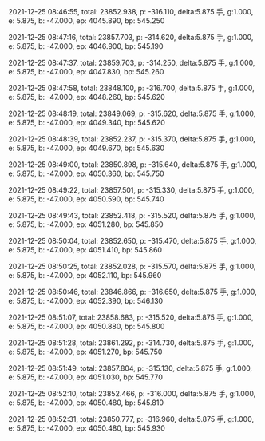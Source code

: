 2021-12-25 08:46:55, total: 23852.938, p: -316.110, delta:5.875 手, g:1.000, e: 5.875, b: -47.000, ep: 4045.890, bp: 545.250

2021-12-25 08:47:16, total: 23857.703, p: -314.620, delta:5.875 手, g:1.000, e: 5.875, b: -47.000, ep: 4046.900, bp: 545.190

2021-12-25 08:47:37, total: 23859.703, p: -314.250, delta:5.875 手, g:1.000, e: 5.875, b: -47.000, ep: 4047.830, bp: 545.260

2021-12-25 08:47:58, total: 23848.100, p: -316.700, delta:5.875 手, g:1.000, e: 5.875, b: -47.000, ep: 4048.260, bp: 545.620

2021-12-25 08:48:19, total: 23849.069, p: -315.620, delta:5.875 手, g:1.000, e: 5.875, b: -47.000, ep: 4049.340, bp: 545.620

2021-12-25 08:48:39, total: 23852.237, p: -315.370, delta:5.875 手, g:1.000, e: 5.875, b: -47.000, ep: 4049.670, bp: 545.630

2021-12-25 08:49:00, total: 23850.898, p: -315.640, delta:5.875 手, g:1.000, e: 5.875, b: -47.000, ep: 4050.360, bp: 545.750

2021-12-25 08:49:22, total: 23857.501, p: -315.330, delta:5.875 手, g:1.000, e: 5.875, b: -47.000, ep: 4050.590, bp: 545.740

2021-12-25 08:49:43, total: 23852.418, p: -315.520, delta:5.875 手, g:1.000, e: 5.875, b: -47.000, ep: 4051.280, bp: 545.850

2021-12-25 08:50:04, total: 23852.650, p: -315.470, delta:5.875 手, g:1.000, e: 5.875, b: -47.000, ep: 4051.410, bp: 545.860

2021-12-25 08:50:25, total: 23852.028, p: -315.570, delta:5.875 手, g:1.000, e: 5.875, b: -47.000, ep: 4052.110, bp: 545.960

2021-12-25 08:50:46, total: 23846.866, p: -316.650, delta:5.875 手, g:1.000, e: 5.875, b: -47.000, ep: 4052.390, bp: 546.130

2021-12-25 08:51:07, total: 23858.683, p: -315.520, delta:5.875 手, g:1.000, e: 5.875, b: -47.000, ep: 4050.880, bp: 545.800

2021-12-25 08:51:28, total: 23861.292, p: -314.730, delta:5.875 手, g:1.000, e: 5.875, b: -47.000, ep: 4051.270, bp: 545.750

2021-12-25 08:51:49, total: 23857.804, p: -315.130, delta:5.875 手, g:1.000, e: 5.875, b: -47.000, ep: 4051.030, bp: 545.770

2021-12-25 08:52:10, total: 23852.466, p: -316.000, delta:5.875 手, g:1.000, e: 5.875, b: -47.000, ep: 4050.480, bp: 545.810

2021-12-25 08:52:31, total: 23850.777, p: -316.960, delta:5.875 手, g:1.000, e: 5.875, b: -47.000, ep: 4050.480, bp: 545.930